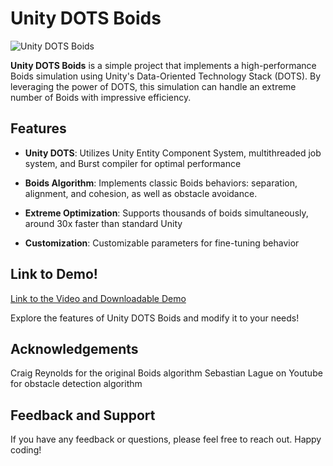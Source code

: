 # Unity DOTS Boids

![Unity DOTS Boids](https://github.com/ahuliangbo/DOTSnBOIDS/blob/main/boids.gif)

**Unity DOTS Boids** is a simple project that implements a high-performance Boids simulation using Unity's Data-Oriented Technology Stack (DOTS). By leveraging the power of DOTS, this simulation can handle an extreme number of Boids with impressive efficiency.

## Features

- **Unity DOTS**: Utilizes Unity Entity Component System, multithreaded job system, and Burst compiler for optimal performance

- **Boids Algorithm**: Implements classic Boids behaviors: separation, alignment, and cohesion,  as well as obstacle avoidance.

- **Extreme Optimization**: Supports thousands of boids simultaneously, around 30x faster than standard Unity

- **Customization**: Customizable parameters for fine-tuning behavior


## Link to Demo!
[Link to the Video and Downloadable Demo](https://ahuliangbo.github.io/projects/boids/)

Explore the features of Unity DOTS Boids and modify it to your needs!

##  Acknowledgements
Craig Reynolds for the original Boids algorithm
Sebastian Lague on Youtube for obstacle detection algorithm

## Feedback and Support
If you have any feedback or questions, please feel free to reach out. Happy coding!
